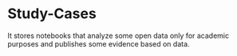# Study-Cases
It stores notebooks that analyze some open data only for academic purposes and publishes some evidence based on data.
